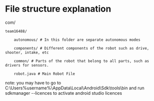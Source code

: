 # File structure explanation
com/ 

    team16488/

        autonomous/ # In this folder are separate autonomous modes
        
        components/ # Different components of the robot such as drive, shooter, intake, etc
        
        common/ # Parts of the robot that belong to all parts, such as drivers for sensors.
        
        robot.java # Main Robot File
        
note: you may have to go to C:\Users\%username%\AppData\Local\Android\Sdk\tools\bin and run sdkmanager --licences to activate android studio licences